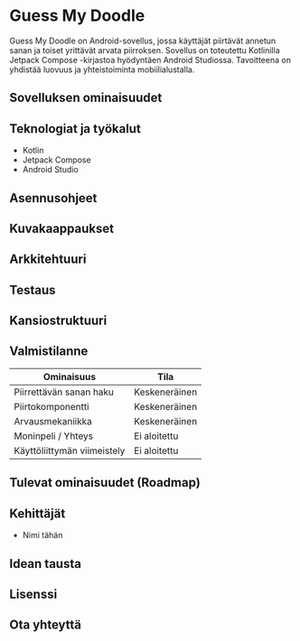 # Guess My Doodle

Guess My Doodle on Android-sovellus, jossa käyttäjät piirtävät annetun sanan ja toiset yrittävät arvata piirroksen. Sovellus on toteutettu Kotlinilla Jetpack Compose -kirjastoa hyödyntäen Android Studiossa. Tavoitteena on yhdistää luovuus ja yhteistoiminta mobiilialustalla.

## Sovelluksen ominaisuudet

## Teknologiat ja työkalut

- Kotlin
- Jetpack Compose
- Android Studio

## Asennusohjeet

## Kuvakaappaukset

## Arkkitehtuuri

## Testaus

## Kansiostruktuuri

## Valmistilanne

| Ominaisuus                  | Tila             |
|----------------------------|------------------|
| Piirrettävän sanan haku    | Keskeneräinen    |
| Piirtokomponentti          | Keskeneräinen    |
| Arvausmekaniikka           | Keskeneräinen    |
| Moninpeli / Yhteys         | Ei aloitettu     |
| Käyttöliittymän viimeistely| Ei aloitettu     |

## Tulevat ominaisuudet (Roadmap)

## Kehittäjät

- Nimi tähän

## Idean tausta

## Lisenssi

## Ota yhteyttä

